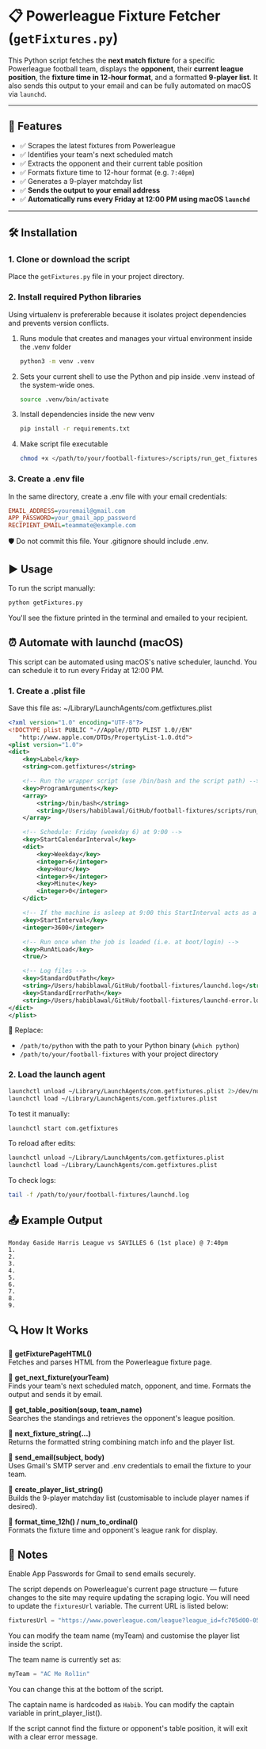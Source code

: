 # 📋 Powerleague Fixture Fetcher (`getFixtures.py`)

This Python script fetches the **next match fixture** for a specific Powerleague football team, displays the **opponent**, their **current league position**, the **fixture time in 12-hour format**, and a formatted **9-player list**. It also sends this output to your email and can be fully automated on macOS via `launchd`.

---

## 🚀 Features

- ✅ Scrapes the latest fixtures from Powerleague
- ✅ Identifies your team's next scheduled match
- ✅ Extracts the opponent and their current table position
- ✅ Formats fixture time to 12-hour format (e.g. `7:40pm`)
- ✅ Generates a 9-player matchday list
- ✅ **Sends the output to your email address**
- ✅ **Automatically runs every Friday at 12:00 PM using macOS `launchd`**

---

## 🛠️ Installation

### 1. Clone or download the script

Place the `getFixtures.py` file in your project directory.

### 2. Install required Python libraries

Using virtualenv is prefererable because it isolates project dependencies and prevents version conflicts.

1. Runs module that creates and manages your virtual environment inside the .venv folder

   ```bash
   python3 -m venv .venv
   ```

1. Sets your current shell to use the Python and pip inside .venv instead of the system-wide ones.

   ```bash
   source .venv/bin/activate
   ```

1. Install dependencies inside the new venv

   ```bash
   pip install -r requirements.txt
   ```

1. Make script file executable

   ```bash
   chmod +x </path/to/your/football-fixtures>/scripts/run_get_fixtures.sh
   ```

### 3. Create a .env file

In the same directory, create a .env file with your email credentials:

```ini
EMAIL_ADDRESS=youremail@gmail.com
APP_PASSWORD=your_gmail_app_password
RECIPIENT_EMAIL=teammate@example.com
```

🛡️ Do not commit this file. Your .gitignore should include .env.

## ▶️ Usage

To run the script manually:

```bash
python getFixtures.py
```

You'll see the fixture printed in the terminal and emailed to your recipient.

## ⏰ Automate with launchd (macOS)

This script can be automated using macOS's native scheduler, launchd. You can schedule it to run every Friday at 12:00 PM.

### 1. Create a .plist file

Save this file as:
~/Library/LaunchAgents/com.getfixtures.plist

```xml
<?xml version="1.0" encoding="UTF-8"?>
<!DOCTYPE plist PUBLIC "-//Apple//DTD PLIST 1.0//EN"
   "http://www.apple.com/DTDs/PropertyList-1.0.dtd">
<plist version="1.0">
<dict>
    <key>Label</key>
    <string>com.getfixtures</string>

    <!-- Run the wrapper script (use /bin/bash and the script path) -->
    <key>ProgramArguments</key>
    <array>
        <string>/bin/bash</string>
        <string>/Users/habiblawal/GitHub/football-fixtures/scripts/run_get_fixtures.sh</string>
    </array>

    <!-- Schedule: Friday (weekday 6) at 9:00 -->
    <key>StartCalendarInterval</key>
    <dict>
        <key>Weekday</key>
        <integer>6</integer>
        <key>Hour</key>
        <integer>9</integer>
        <key>Minute</key>
        <integer>0</integer>
    </dict>

    <!-- If the machine is asleep at 9:00 this StartInterval acts as a fallback retry -->
    <key>StartInterval</key>
    <integer>3600</integer>

    <!-- Run once when the job is loaded (i.e. at boot/login) -->
    <key>RunAtLoad</key>
    <true/>

    <!-- Log files -->
    <key>StandardOutPath</key>
    <string>/Users/habiblawal/GitHub/football-fixtures/launchd.log</string>
    <key>StandardErrorPath</key>
    <string>/Users/habiblawal/GitHub/football-fixtures/launchd-error.log</string>
</dict>
</plist>
```

📝 Replace:

- `/path/to/python` with the path to your Python binary (`which python`)
- `/path/to/your/football-fixtures` with your project directory

### 2. Load the launch agent

```bash
launchctl unload ~/Library/LaunchAgents/com.getfixtures.plist 2>/dev/null || true
launchctl load ~/Library/LaunchAgents/com.getfixtures.plist
```

To test it manually:

```bash
launchctl start com.getfixtures
```

To reload after edits:

```bash
launchctl unload ~/Library/LaunchAgents/com.getfixtures.plist
launchctl load ~/Library/LaunchAgents/com.getfixtures.plist
```

To check logs:

```bash
tail -f /path/to/your/football-fixtures/launchd.log
```

## 📤 Example Output

```
Monday 6aside Harris League vs SAVILLES 6 (1st place) @ 7:40pm
1.
2.
3.
4.
5.
6.
7.
8.
9.
```

## 🔍 How It Works

🔹 **getFixturePageHTML()**  
Fetches and parses HTML from the Powerleague fixture page.

🔹 **get_next_fixture(yourTeam)**  
Finds your team's next scheduled match, opponent, and time. Formats the output and sends it by email.

🔹 **get_table_position(soup, team_name)**  
Searches the standings and retrieves the opponent's league position.

🔹 **next_fixture_string(...)**  
Returns the formatted string combining match info and the player list.

🔹 **send_email(subject, body)**  
Uses Gmail's SMTP server and .env credentials to email the fixture to your team.

🔹 **create_player_list_string()**  
Builds the 9-player matchday list (customisable to include player names if desired).

🔹 **format_time_12h() / num_to_ordinal()**  
Formats the fixture time and opponent's league rank for display.

## 🧠 Notes

Enable App Passwords for Gmail to send emails securely.

The script depends on Powerleague's current page structure — future changes to the site may require updating the scraping logic. You will need to update the `fixturesUrl` variable. The current URL is listed below:

```python
fixturesUrl = "https://www.powerleague.com/league?league_id=fc705d00-05d4-c09b-db14-fa41402f1258&division_id=fc705d00-05d4-c09b-db14-fa4100d25e58"
```

You can modify the team name (myTeam) and customise the player list inside the script.

The team name is currently set as:

```python
myTeam = "AC Me Rol1in"
```

You can change this at the bottom of the script.

The captain name is hardcoded as `Habib`. You can modify the captain variable in print_player_list().

If the script cannot find the fixture or opponent's table position, it will exit with a clear error message.
